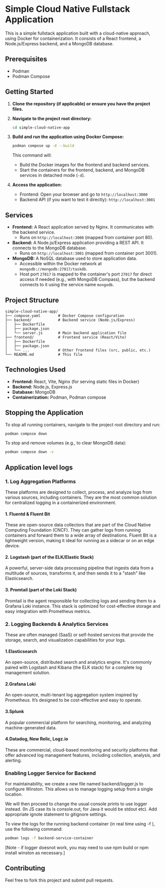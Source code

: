 # Simple Cloud Native Fullstack Application

This is a simple fullstack application built with a cloud-native approach, using Docker for containerization. It consists of a React frontend, a Node.js/Express backend, and a MongoDB database.

## Prerequisites

- Podman 
- Podman Compose

## Getting Started

1.  **Clone the repository (if applicable) or ensure you have the project files.**
2.  **Navigate to the project root directory:**
    ```bash
    cd simple-cloud-native-app
    ```
3.  **Build and run the application using Docker Compose:**
    ```bash
    podman compose up -d --build
    ```
    This command will:
    *   Build the Docker images for the frontend and backend services.
    *   Start the containers for the frontend, backend, and MongoDB services in detached mode (`-d`).

4.  **Access the application:**
    *   Frontend: Open your browser and go to `http://localhost:3000`
    *   Backend API (if you want to test it directly): `http://localhost:3001`

## Services

*   **Frontend:** A React application served by Nginx. It communicates with the backend service.
    *   Runs on `http://localhost:3000` (mapped from container port 80).
*   **Backend:** A Node.js/Express application providing a REST API. It connects to the MongoDB database.
    *   Runs on `http://localhost:3001` (mapped from container port 3001).
*   **MongoDB:** A NoSQL database used to store application data.
    *   Accessible within the Docker network at `mongodb://mongodb:27017/taskdb`.
    *   Host port `27017` is mapped to the container's port `27017` for direct access if needed (e.g., with MongoDB Compass), but the backend connects to it using the service name `mongodb`.

## Project Structure

```
simple-cloud-native-app/
├── compose.yaml        # Docker Compose configuration
├── backend/            # Backend service (Node.js/Express)
│   ├── Dockerfile
│   ├── package.json
│   └── server.js       # Main backend application file
├── frontend/           # Frontend service (React/Vite)
│   ├── Dockerfile
│   ├── package.json
│   └── ...             # Other frontend files (src, public, etc.)
└── README.md           # This file
```

## Technologies Used

*   **Frontend:** React, Vite, Nginx (for serving static files in Docker)
*   **Backend:** Node.js, Express.js
*   **Database:** MongoDB
*   **Containerization:** Podman, Podman compose

## Stopping the Application

To stop all running containers, navigate to the project root directory and run:

```bash
podman compose down
```

To stop and remove volumes (e.g., to clear MongoDB data):

```bash
podman compose down -v
```

## Application level logs

### 1. Log Aggregation Platforms
These platforms are designed to collect, process, and analyze logs from various sources, including containers. They are the most common solution for centralized logging in a containerized environment.

#### 1. Fluentd & Fluent Bit
These are open-source data collectors that are part of the Cloud Native Computing Foundation (CNCF). They can gather logs from running containers and forward them to a wide array of destinations. Fluent Bit is a lightweight version, making it ideal for running as a sidecar or on an edge device.

#### 2. Logstash (part of the ELK/Elastic Stack)
A powerful, server-side data processing pipeline that ingests data from a multitude of sources, transforms it, and then sends it to a "stash" like Elasticsearch.

#### 3. Promtail (part of the Loki Stack)
Promtail is the agent responsible for collecting logs and sending them to a Grafana Loki instance. This stack is optimized for cost-effective storage and easy integration with Prometheus metrics.

### 2. Logging Backends & Analytics Services
These are often managed (SaaS) or self-hosted services that provide the storage, search, and visualization capabilities for your logs.

#### 1.Elasticsearch
An open-source, distributed search and analytics engine. It's commonly paired with Logstash and Kibana (the ELK stack) for a complete log management solution.

#### 2.Grafana Loki
An open-source, multi-tenant log aggregation system inspired by Prometheus. It’s designed to be cost-effective and easy to operate.

#### 3.Splunk
A popular commercial platform for searching, monitoring, and analyzing machine-generated data.

#### 4.Datadog, New Relic, Logz.io
These are commercial, cloud-based monitoring and security platforms that offer advanced log management features, including collection, analysis, and alerting.

### Enabling Logger Service for Backend
For maintainability, we create a new file named backend/logger.js to configure Winston. This allows us to manage logging setup from a single location. 

We will then proceed to change the usual console prints to use logger instead. (In JS case its is console.out, for Java it would be stdout etc). Add appropriate ignote statement to gitignore settings. 

To view the logs for the running backend container (in real time using -f ), use the following command:
```bash
podman logs -f backend-service-container
```
[Note - if logger doesnot work, you may need to use npm build or npm install winston as necessary.]

## Contributing

Feel free to fork this project and submit pull requests.


